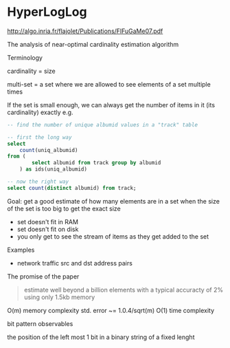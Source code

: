 # HyperLogLog

http://algo.inria.fr/flajolet/Publications/FlFuGaMe07.pdf

The analysis of near-optimal cardinality estimation algorithm

Terminology

cardinality = size

multi-set = a set where we are allowed to see elements of a set multiple times

If the set is small enough, we can always get the number of items in it (its
cardinality) exactly e.g.

```sql
-- find the number of unique albumid values in a "track" table

-- first the long way
select
    count(uniq_albumid)
from (
        select albumid from track group by albumid
    ) as ids(uniq_albumid)

-- now the right way
select count(distinct albumid) from track;
```

Goal: get a good estimate of how many elements are in a set when the size of the
set is too big to get the exact size

- set doesn't fit in RAM
- set doesn't fit on disk
- you only get to see the stream of items as they get added to the set

Examples

- network traffic src and dst address pairs

The promise of the paper

> estimate well beyond a billion elements with a typical accuracty of 2% using
> only 1.5kb memory

O(m) memory complexity std. error ~= 1.0.4/sqrt(m) O(1) time complexity

bit pattern observables

the position of the left most 1 bit in a binary string of a fixed lenght
